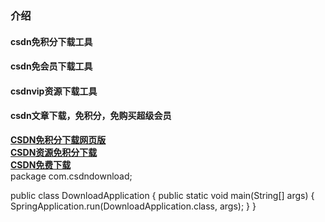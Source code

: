 ### 介绍
#### csdn免积分下载工具
#### csdn免会员下载工具
#### csdnvip资源下载工具
#### csdn文章下载，免积分，免购买超级会员
**[CSDN免积分下载网页版](https://zhiwk.com/)**  
**[CSDN资源免积分下载](https://zhiwk.com/)**  
**[CSDN免费下载](https://zhiwk.com/)**  
package com.csdndownload;

public class DownloadApplication {
    public static void main(String[] args) {
        SpringApplication.run(DownloadApplication.class, args);
    }
}
